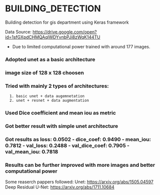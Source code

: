 # BUILDING_DETECTION

Building detection for gis department using Keras framework


Data Source: https://drive.google.com/open?id=1sfGXpdCHMQAqlWDYvnbPJi8zWqK144TU
 

* Due to limited computational power trained  with around 177 images.

### Adopted unet as a basic architecture

### image size of 128 x 128 choosen

### Tried with mainly 2 types of architectures:
      1. basic unet + data augemnetation
      2. unet + resnet + data augmentation
      
### Used Dice coefficient and mean iou as metric
### Got better result with simple unet architecture 

### Got results as loss: 0.0502 - dice_coef: 0.9490 - mean_iou: 0.7812 - val_loss: 0.2488 - val_dice_coef: 0.7905 - val_mean_iou: 0.7818

### Results can be further improved with more images and better computational power

Some reaserch pappers followed:
Unet: https://arxiv.org/abs/1505.04597
Deep Residual U-Net: https://arxiv.org/abs/1711.10684





